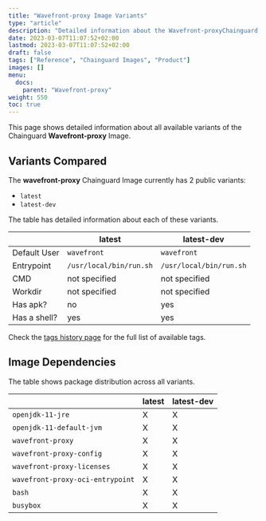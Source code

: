 ```yaml
---
title: "Wavefront-proxy Image Variants"
type: "article"
description: "Detailed information about the Wavefront-proxyChainguard Image variants"
date: 2023-03-07T11:07:52+02:00
lastmod: 2023-03-07T11:07:52+02:00
draft: false
tags: ["Reference", "Chainguard Images", "Product"]
images: []
menu:
  docs:
    parent: "Wavefront-proxy"
weight: 550
toc: true
---
```


This page shows detailed information about all available variants of the Chainguard **Wavefront-proxy** Image.

## Variants Compared
The **wavefront-proxy** Chainguard Image currently has 2 public variants: 

- `latest`
- `latest-dev`

The table has detailed information about each of these variants.

|              | latest                  | latest-dev              |
|--------------|-------------------------|-------------------------|
| Default User | `wavefront`             | `wavefront`             |
| Entrypoint   | `/usr/local/bin/run.sh` | `/usr/local/bin/run.sh` |
| CMD          | not specified           | not specified           |
| Workdir      | not specified           | not specified           |
| Has apk?     | no                      | yes                     |
| Has a shell? | yes                     | yes                     |

Check the [tags history page](/chainguard/chainguard-images/reference/wavefront-proxy/tags_history/) for the full list of available tags.
## Image Dependencies
The table shows package distribution across all variants.

|                                  | latest | latest-dev |
|----------------------------------|--------|------------|
| `openjdk-11-jre`                 | X      | X          |
| `openjdk-11-default-jvm`         | X      | X          |
| `wavefront-proxy`                | X      | X          |
| `wavefront-proxy-config`         | X      | X          |
| `wavefront-proxy-licenses`       | X      | X          |
| `wavefront-proxy-oci-entrypoint` | X      | X          |
| `bash`                           | X      | X          |
| `busybox`                        | X      | X          |
